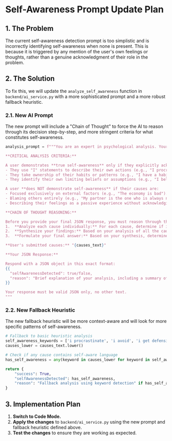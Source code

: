 # Self-Awareness Prompt Update Plan

## 1. The Problem

The current self-awareness detection prompt is too simplistic and is incorrectly identifying self-awareness when none is present. This is because it is triggered by any mention of the user's own feelings or thoughts, rather than a genuine acknowledgment of their role in the problem.

## 2. The Solution

To fix this, we will update the `analyze_self_awareness` function in `backend/ai_service.py` with a more sophisticated prompt and a more robust fallback heuristic.

### 2.1. New AI Prompt

The new prompt will include a "Chain of Thought" to force the AI to reason through its decision step-by-step, and more stringent criteria for what constitutes self-awareness.

```python
analysis_prompt = f"""You are an expert in psychological analysis. Your task is to determine if a user has demonstrated self-awareness of their own role in a problem by analyzing their stated causes.

**CRITICAL ANALYSIS CRITERIA:**

A user demonstrates **true self-awareness** only if they explicitly acknowledge their own actions, behaviors, or mindset as a contributing cause. This means:
- They use "I" statements to describe their own actions (e.g., "I procrastinate," "I react defensively").
- They take ownership of their habits or patterns (e.g., "I have a habit of interrupting people").
- They identify their own limiting beliefs or assumptions (e.g., "I believe I'm not good enough, which makes me avoid challenges").

A user **does NOT demonstrate self-awareness** if their causes are:
- Focused exclusively on external factors (e.g., "The economy is bad").
- Blaming others entirely (e.g., "My partner is the one who is always negative").
- Describing their feelings as a passive experience without acknowledging their role in those feelings (e.g., "I feel unsupported" is NOT self-awareness; "I don't communicate my needs, which leads to me feeling unsupported" IS self-awareness).

**CHAIN OF THOUGHT REASONING:**

Before you provide your final JSON response, you must reason through the following steps:
1.  **Analyze each cause individually:** For each cause, determine if it is internally focused (self-aware) or externally focused (blaming/describing).
2.  **Synthesize your findings:** Based on your analysis of all the causes, determine if the user has demonstrated a pattern of self-awareness.
3.  **Formulate your final answer:** Based on your synthesis, determine the final boolean value for `selfAwarenessDetected` and write a concise reason for your decision.

**User's submitted causes:** "{causes_text}"

**Your JSON Response:**

Respond with a JSON object in this exact format:
{{
  "selfAwarenessDetected": true/false,
  "reason": "Brief explanation of your analysis, including a summary of your chain of thought."
}}

Your response must be valid JSON only, no other text.
"""
```

### 2.2. New Fallback Heuristic

The new fallback heuristic will be more context-aware and will look for more specific patterns of self-awareness.

```python
# Fallback to basic heuristic analysis
self_awareness_keywords = ['i procrastinate', 'i avoid', 'i get defensive', 'i have a habit of', 'i need to stop', 'i always', 'i never']
causes_lower = causes_text.lower()

# Check if any cause contains self-aware language
has_self_awareness = any(keyword in causes_lower for keyword in self_awareness_keywords)

return {
    "success": True,
    "selfAwarenessDetected": has_self_awareness,
    "reason": "Fallback analysis using keyword detection" if has_self_awareness else "No self-referential language detected"
}
```

## 3. Implementation Plan

1.  **Switch to Code Mode.**
2.  **Apply the changes** to `backend/ai_service.py` using the new prompt and fallback heuristic defined above.
3.  **Test the changes** to ensure they are working as expected.